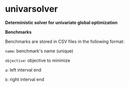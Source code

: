 # univarsolver
**Deterministic solver for univariate global optimization**

**Benchmarks**

Benchmarks are stored in CSV files in the following format:


`name`: benchmark's name (unique)

`objective`: objective to minimize

`a`: left interval end

`b`: right interval end
